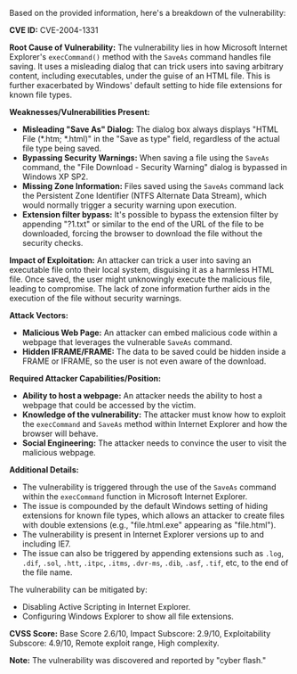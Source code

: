Based on the provided information, here's a breakdown of the vulnerability:

**CVE ID:** CVE-2004-1331

**Root Cause of Vulnerability:**
The vulnerability lies in how Microsoft Internet Explorer's `execCommand()` method with the `SaveAs` command handles file saving. It uses a misleading dialog that can trick users into saving arbitrary content, including executables, under the guise of an HTML file. This is further exacerbated by Windows' default setting to hide file extensions for known file types.

**Weaknesses/Vulnerabilities Present:**

*   **Misleading "Save As" Dialog:** The dialog box always displays "HTML File (*.htm; *.html)" in the "Save as type" field, regardless of the actual file type being saved.
*   **Bypassing Security Warnings:**  When saving a file using the `SaveAs` command, the "File Download - Security Warning" dialog is bypassed in Windows XP SP2.
*   **Missing Zone Information:** Files saved using the `SaveAs` command lack the Persistent Zone Identifier (NTFS Alternate Data Stream), which would normally trigger a security warning upon execution.
*  **Extension filter bypass:** It's possible to bypass the extension filter by appending "?1.txt" or similar to the end of the URL of the file to be downloaded, forcing the browser to download the file without the security checks.

**Impact of Exploitation:**
An attacker can trick a user into saving an executable file onto their local system, disguising it as a harmless HTML file. Once saved, the user might unknowingly execute the malicious file, leading to compromise. The lack of zone information further aids in the execution of the file without security warnings.

**Attack Vectors:**

*   **Malicious Web Page:** An attacker can embed malicious code within a webpage that leverages the vulnerable `SaveAs` command.
*   **Hidden IFRAME/FRAME:** The data to be saved could be hidden inside a FRAME or IFRAME, so the user is not even aware of the download.

**Required Attacker Capabilities/Position:**

*   **Ability to host a webpage:** An attacker needs the ability to host a webpage that could be accessed by the victim.
*   **Knowledge of the vulnerability:** The attacker must know how to exploit the `execCommand` and `SaveAs` method within Internet Explorer and how the browser will behave.
*   **Social Engineering:** The attacker needs to convince the user to visit the malicious webpage.

**Additional Details:**
*   The vulnerability is triggered through the use of the `SaveAs` command within the `execCommand` function in Microsoft Internet Explorer.
*   The issue is compounded by the default Windows setting of hiding extensions for known file types, which allows an attacker to create files with double extensions (e.g., "file.html.exe" appearing as "file.html").
*   The vulnerability is present in Internet Explorer versions up to and including IE7.
*   The issue can also be triggered by appending extensions such as `.log`, `.dif`, `.sol`, `.htt`, `.itpc`, `.itms`, `.dvr-ms`, `.dib`, `.asf`, `.tif`, etc, to the end of the file name.

The vulnerability can be mitigated by:
*   Disabling Active Scripting in Internet Explorer.
*   Configuring Windows Explorer to show all file extensions.

**CVSS Score:** Base Score 2.6/10, Impact Subscore: 2.9/10, Exploitability Subscore: 4.9/10, Remote exploit range, High complexity.

**Note:** The vulnerability was discovered and reported by "cyber flash."
